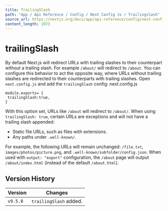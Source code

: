 ```yaml
---
title: TrailingSlash
path: "App / Api Reference / Config / Next Config Js / Trailingslash"
source_url: https://nextjs.org/docs/app/api-reference/config/next-config-js/trailingSlash
content_length: 1073
---
```


# trailingSlash
By default Next.js will redirect URLs with trailing slashes to their counterpart without a trailing slash. For example `/about/` will redirect to `/about`. You can configure this behavior to act the opposite way, where URLs without trailing slashes are redirected to their counterparts with trailing slashes.
Open `next.config.js` and add the `trailingSlash` config:
next.config.js
```
module.exports= {
 trailingSlash:true,
}
```

With this option set, URLs like `/about` will redirect to `/about/`.
When using `trailingSlash: true`, certain URLs are exceptions and will not have a trailing slash appended:
  * Static file URLs, such as files with extensions.
  * Any paths under `.well-known/`.


For example, the following URLs will remain unchanged: `/file.txt`, `images/photos/picture.png`, and `.well-known/subfolder/config.json`.
When used with `output: "export"` configuration, the `/about` page will output `/about/index.html` (instead of the default `/about.html`).
## Version History
Version| Changes  
---|---  
`v9.5.0`| `trailingSlash` added.
